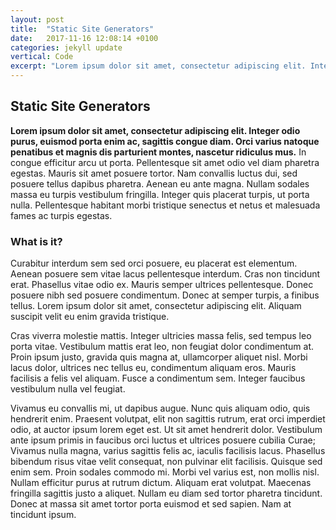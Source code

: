 ```yaml
---
layout: post
title:  "Static Site Generators"
date:   2017-11-16 12:08:14 +0100
categories: jekyll update
vertical: Code
excerpt: "Lorem ipsum dolor sit amet, consectetur adipiscing elit. Integer odio purus, euismod porta enim ac, sagittis congue diam."
---
```



## Static Site Generators

**Lorem ipsum dolor sit amet, consectetur adipiscing elit. Integer odio purus, euismod porta enim ac, sagittis congue diam. Orci varius natoque penatibus et magnis dis parturient montes, nascetur ridiculus mus.** In congue efficitur arcu ut porta. Pellentesque sit amet odio vel diam pharetra egestas. Mauris sit amet posuere tortor. Nam convallis luctus dui, sed posuere tellus dapibus pharetra. Aenean eu ante magna. Nullam sodales massa eu turpis vestibulum fringilla. Integer quis placerat turpis, ut porta nulla. Pellentesque habitant morbi tristique senectus et netus et malesuada fames ac turpis egestas.

### What is it?
Curabitur interdum sem sed orci posuere, eu placerat est elementum. Aenean posuere sem vitae lacus pellentesque interdum. Cras non tincidunt erat. Phasellus vitae odio ex. Mauris semper ultrices pellentesque. Donec posuere nibh sed posuere condimentum. Donec at semper turpis, a finibus tellus. Lorem ipsum dolor sit amet, consectetur adipiscing elit. Aliquam suscipit velit eu enim gravida tristique.

Cras viverra molestie mattis. Integer ultricies massa felis, sed tempus leo porta vitae. Vestibulum mattis erat leo, non feugiat dolor condimentum at. Proin ipsum justo, gravida quis magna at, ullamcorper aliquet nisl. Morbi lacus dolor, ultrices nec tellus eu, condimentum aliquam eros. Mauris facilisis a felis vel aliquam. Fusce a condimentum sem. Integer faucibus vestibulum nulla vel feugiat.

Vivamus eu convallis mi, ut dapibus augue. Nunc quis aliquam odio, quis hendrerit enim. Praesent volutpat, elit non sagittis rutrum, erat orci imperdiet odio, at auctor ipsum lorem eget est. Ut sit amet hendrerit dolor. Vestibulum ante ipsum primis in faucibus orci luctus et ultrices posuere cubilia Curae; Vivamus nulla magna, varius sagittis felis ac, iaculis facilisis lacus. Phasellus bibendum risus vitae velit consequat, non pulvinar elit facilisis. Quisque sed enim sem. Proin sodales commodo mi. Morbi vel varius est, non mollis nisl. Nullam efficitur purus at rutrum dictum. Aliquam erat volutpat. Maecenas fringilla sagittis justo a aliquet. Nullam eu diam sed tortor pharetra tincidunt. Donec at massa sit amet tortor porta euismod et sed sapien. Nam at tincidunt ipsum.